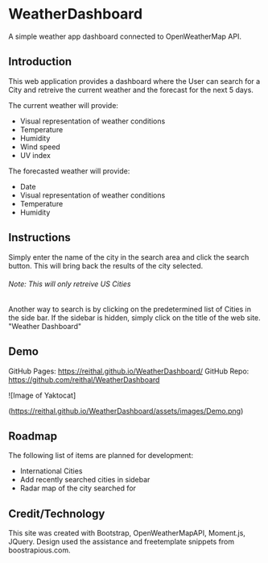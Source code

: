 # WeatherDashboard
A simple weather app dashboard connected to OpenWeatherMap API.

## Introduction

This web application provides a dashboard where the User can search for a City and retreive the current weather and the forecast for the next 5 days.

The current weather will provide:

* Visual representation of weather conditions
* Temperature
* Humidity
* Wind speed
* UV index
  
The forecasted weather will provide:

* Date
* Visual representation of weather conditions
* Temperature
* Humidity

## Instructions

Simply enter the name of the city in the search area and click the search button. This will bring back the results of the city selected.

###### _Note: This will only retreive US Cities_

Another way to search is by clicking on the predetermined list of Cities in the side bar. If the sidebar is hidden, simply click on the title of the web site. "Weather Dashboard"

## Demo

GitHub Pages: <https://reithal.github.io/WeatherDashboard/>
GitHub Repo:  <https://github.com/reithal/WeatherDashboard>

![Image of Yaktocat]

(https://reithal.github.io/WeatherDashboard/assets/images/Demo.png)

## Roadmap

The following list of items are planned for development:

* International Cities
* Add recently searched cities in sidebar
* Radar map of the city searched for

## Credit/Technology

This site was created with Bootstrap, OpenWeatherMapAPI, Moment.js, JQuery.
Design used the assistance and freetemplate snippets from boostrapious.com.

